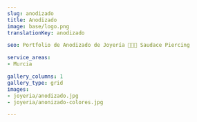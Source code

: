 ```yaml
---
slug: anodizado
title: Anodizado
image: base/logo.png
translationKey: anodizado

seo: Portfolio de Anodizado de Joyería 🧷👂🏻 Saudace Piercing

service_areas:
- Murcia

gallery_columns: 1
gallery_type: grid
images:
- joyeria/anodizado.jpg
- joyeria/anonizado-colores.jpg

---
```


<!-- ![](joyeria/anonizado-colores.jpg) -->